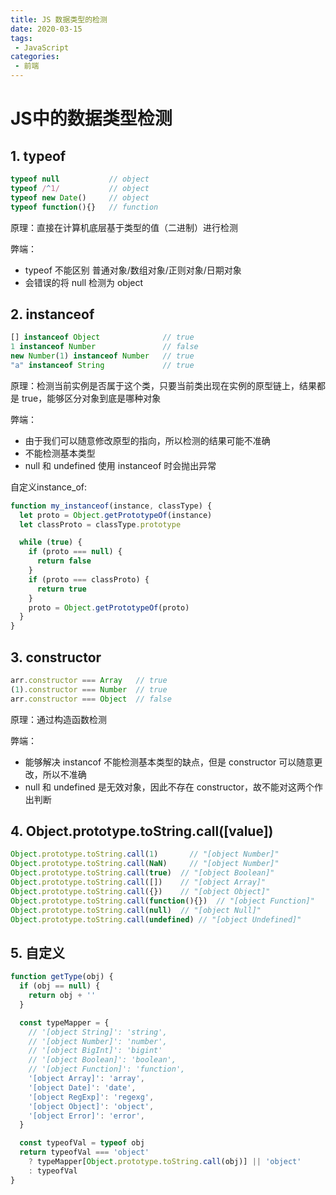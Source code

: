 ```yaml
---
title: JS 数据类型的检测
date: 2020-03-15
tags:
 - JavaScript       
categories: 
 - 前端
---
```


# JS中的数据类型检测

<!-- more -->
## 1. typeof

```js
typeof null           // object
typeof /^1/           // object
typeof new Date()     // object
typeof function(){}   // function
```

原理：直接在计算机底层基于类型的值（二进制）进行检测

弊端：

* typeof 不能区别 普通对象/数组对象/正则对象/日期对象
* 会错误的将 null 检测为 object

## 2. instanceof

```js
[] instanceof Object              // true
1 instanceof Number               // false
new Number(1) instanceof Number   // true
"a" instanceof String             // true
```

原理：检测当前实例是否属于这个类，只要当前类出现在实例的原型链上，结果都是 true，能够区分对象到底是哪种对象

弊端：

* 由于我们可以随意修改原型的指向，所以检测的结果可能不准确
* 不能检测基本类型
* null 和 undefined 使用 instanceof 时会抛出异常

自定义instance_of:

```js
function my_instanceof(instance, classType) {
  let proto = Object.getPrototypeOf(instance)
  let classProto = classType.prototype

  while (true) {
    if (proto === null) {
      return false
    }
    if (proto === classProto) {
      return true
    }
    proto = Object.getPrototypeOf(proto)
  }
}
```

## 3. constructor

```js
arr.constructor === Array   // true
(1).constructor === Number  // true
arr.constructor === Object  // false
```

原理：通过构造函数检测

弊端：

* 能够解决 instancof 不能检测基本类型的缺点，但是 constructor 可以随意更改，所以不准确
* null 和 undefined 是无效对象，因此不存在 constructor，故不能对这两个作出判断


## 4. Object.prototype.toString.call([value])

```js
Object.prototype.toString.call(1)       // "[object Number]"
Object.prototype.toString.call(NaN)     // "[object Number]"
Object.prototype.toString.call(true)  // "[object Boolean]"
Object.prototype.toString.call([])    // "[object Array]"
Object.prototype.toString.call({})    // "[object Object]"
Object.prototype.toString.call(function(){})  // "[object Function]"
Object.prototype.toString.call(null)  // "[object Null]"
Object.prototype.toString.call(undefined) // "[object Undefined]"
```

## 5. 自定义

```js
function getType(obj) {
  if (obj == null) {
    return obj + ''
  }

  const typeMapper = {
    // '[object String]': 'string',
    // '[object Number]': 'number',
    // '[object BigInt]': 'bigint'
    // '[object Boolean]': 'boolean',
    // '[object Function]': 'function',
    '[object Array]': 'array',
    '[object Date]': 'date',
    '[object RegExp]': 'regexg',
    '[object Object]': 'object',
    '[object Error]': 'error',
  }

  const typeofVal = typeof obj
  return typeofVal === 'object'
    ? typeMapper[Object.prototype.toString.call(obj)] || 'object'
    : typeofVal
}
```
